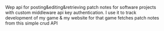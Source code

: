Wep api for posting&editing&retrieving patch notes for software projects with custom middleware api key authentication. I use it to track development of my game & my website for that game fetches patch notes from this simple crud API 
